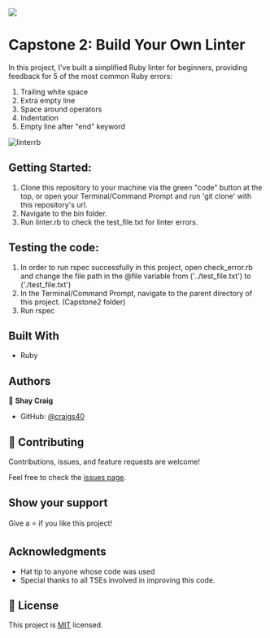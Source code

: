 ![](https://img.shields.io/badge/Microverse-blueviolet)

# Capstone 2: Build Your Own Linter

In this project, I've built a simplified Ruby linter for beginners, providing feedback for 5 of the most common Ruby errors:

1. Trailing white space
2. Extra empty line
3. Space around operators
4. Indentation
5. Empty line after "end" keyword

![linterrb](https://user-images.githubusercontent.com/71286979/114502210-6b0b5980-9bf9-11eb-8636-ffdd7bccf517.png)

## Getting Started:
1. Clone this repository to your machine via the green "code" button at the top, or open your Terminal/Command Prompt and run 'git clone' with this repository's url.
2. Navigate to the bin folder.
3. Run linter.rb to check the test_file.txt for linter errors.

## Testing the code:
1. In order to run rspec successfully in this project, open check_error.rb and change the file path in the @file variable from ('../test_file.txt') to ('./test_file.txt')
2. In the Terminal/Command Prompt, navigate to the parent directory of this project. (Capstone2 folder)
3. Run rspec

## Built With

- Ruby

## Authors

👤 **Shay Craig**

- GitHub: [@craigs40](https://github.com/craigs40)

## 🤝 Contributing

Contributions, issues, and feature requests are welcome!

Feel free to check the [issues page](issues/).

## Show your support

Give a ⭐️ if you like this project!

## Acknowledgments

- Hat tip to anyone whose code was used
- Special thanks to all TSEs involved in improving this code.

## 📝 License

This project is [MIT](https://opensource.org/licenses/MIT) licensed.

